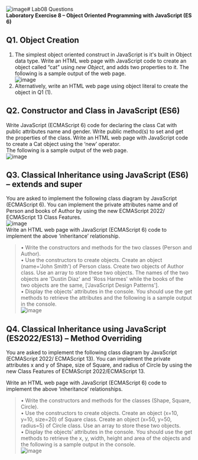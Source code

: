 ![image](https://github.com/worldetude/ITP4507/assets/85270523/ebde529f-63f1-458f-b4de-f60725802bdd)# Lab08 Questions  
**Laboratory Exercise 8 – Object Oriented Programming with JavaScript (ES 6)**  
## Q1.	Object Creation  
1.	The simplest object oriented construct in JavaScript is it's built in Object data type.  Write an HTML web page with JavaScript code to create an object called “cat” using *new Object*, and adds two properties to it.  The following is a sample output of the web page.  
![image](https://github.com/worldetude/ITP4507/assets/85270523/9e1e6dd4-cfe7-4a75-a738-2008518bdbf4)
2.	Alternatively, write an HTML web page using object literal to create the object in Q1 (1).   
## Q2.	Constructor and Class in JavaScript (ES6)    
Write JavaScript (ECMAScript 6) code for declaring the class Cat with public attributes name and gender.  Write public method(s) to set and get the properties of the class.  Write an HTML web page with JavaScript code to create a Cat object using the ‘new’ operator.       
The following is a sample output of the web page.  
![image](https://github.com/worldetude/ITP4507/assets/85270523/fcf3b550-c610-496a-a7e4-95446a67ffe1)

## Q3.	Classical Inheritance using JavaScript (ES6) – extends and super  
You are asked to implement the following class diagram by JavaScript (ECMAScript 6).  You can implement the private attributes name and of Person and books of Author by using the new ECMAScript 2022/ ECMAScript 13 Class Features.  
![image](https://github.com/worldetude/ITP4507/assets/85270523/c9b0440c-59d3-4668-b80d-28cd74a7585d)  
Write an HTML web page with JavaScript (ECMAScript 6) code to implement the above ‘inheritance’ relationship.   
> •	Write the constructors and methods for the two classes (Person and Author).  
> •	Use the constructors to create objects.  Create an object (name='John Smith') of Person class.  Create two objects of Author class.  Use an array to store these two objects.  The names of the two objects are 'Dustin Diaz' and 'Ross Harmes' while the books of the two objects are the same, ['JavaScript Design Patterns'].  
> •	Display the objects’ attributes in the console.  You should use the get methods to retrieve the attributes and the following is a sample output in the console.   
> ![image](https://github.com/worldetude/ITP4507/assets/85270523/6ad7360b-5a49-4f40-aeee-b46538cb5dd5)  

## Q4.	Classical Inheritance using JavaScript (ES2022/ES13) – Method Overriding   
You are asked to implement the following class diagram by JavaScript (ECMAScript 2022/ ECMAScript 13).  You can implement the private attributes x and y of Shape, size of Square, and radius of Circle by using the new Class Features of ECMAScript 2022/ECMAScript 13.  
  
Write an HTML web page with JavaScript (ECMAScript 6) code to implement the above ‘inheritance’ relationships.    
    
> •	Write the constructors and methods for the classes (Shape, Square, Circle).  
> •	Use the constructors to create objects.  Create an object (x=10, y=10, size=20) of Square class.  Create an object (x=50, y=50, radius=5) of Circle class.  Use an array to store these two objects.   
> •	Display the objects’ attributes in the console.  You should use the get methods to retrieve the x, y, width, height and area of the objects and the following is a sample output in the console.  
>   ![image](https://github.com/worldetude/ITP4507/assets/85270523/546e012e-09e7-4932-b608-c65ccab494dc)




